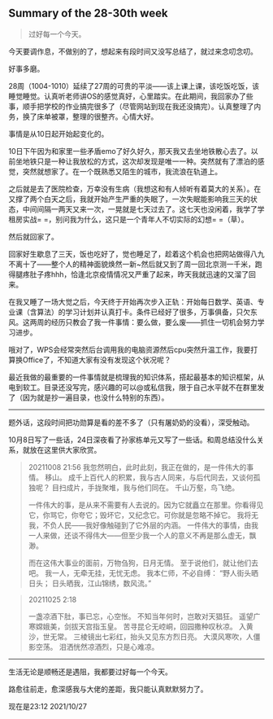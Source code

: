 ## Summary of the 28-30th week

> 过好每一个今天。

今天要调作息，不做别的了，想起来有段时间又没写总结了，就过来念叨念叨。

好事多磨。

28周（1004-1010）延续了27周的可贵的平淡——该上课上课，该吃饭吃饭，该睡觉睡觉。认真听老师讲OS的感觉真好，心里踏实。在此期间，我回家办了些事，顺手把学校的作业搞完很多了（尽管网站到现在我还没搞完）。认真整理了内务，换了床单被罩，整理的很整齐。心情大好。

事情是从10日起开始起变化的。

10日下午因为和家里一些矛盾emo了好久好久，那天我又去坐地铁散心去了。以前坐地铁只是一种让我放松的方式，这次却发现是唯一一种。突然就有了漂泊的感觉，突然就想家了。在一个既熟悉又陌生的城市，我流浪在轨道上。

之后就是去了医院检查，万幸没有生病（我想这和有人倾听有着莫大的关系）。在又撑了两个白天之后，我就开始产生严重的失眠了，一次失眠能影响我三天的状态，中间间隔一两天又来一次，一晃就是七天过去了。这七天也没闲着，我学了学租房实战= =，别问我为什么，这只是一个青年人不切实际的幻想= =（草）。

然后就回家了。

回家好生歇息了三天，饭也吃好了，觉也睡足了，趁着这个机会也把网站做得八九不离十了——整个人的精神面貌焕然一新~然后就又到了周一回北京测一千米，跑得腿疼肚子疼hhh，恰逢北京疫情情况又严重了起来，昨天我就迅速的又溜了回来。

在我又睡了一场大觉之后，今天终于开始再次步入正轨：开始每日数学、英语、专业课（含算法）的学习计划并认真打卡。条件已经好了很多，万事俱备，只欠东风。这两周的经历只教会了我一件事情：要么做，要么废——抓住一切机会努力学习进步。



哦对了，WPS会经常突然后台调用我的电脑资源然后cpu突然升温工作，我要打算换Office了，不知道大家有没有发现这个状况呢？



最近我做的最重要的一件事情就是梳理我的知识体系，搭起最基本的知识框架，从电到软工。目录还没写完，感兴趣的可以@或私信我，限于自己水平就不在群里发了（因为就是抄一遍目录，也没什么特别的东西）。

---

题外话，这段时间把功勋算是看的差不多了（只有屠奶奶的没看），深受触动。

10月8日写了一些话，24日深夜看了孙家栋单元又写了一些话。和周总结没什么关系，就放在这里供大家欣赏。

> 20211008 21:56
> 我忽然明白，此时此刻，我正在做的，是一件伟大的事情。
> 移山。
> 成千上百代人的积累，我与古人同来，与后代同去，又谈何孤独呢？
> 目扫成片，手拢聚堆，我与他们同在。
> 千山万壑，鸟飞绝。
>
> 一件伟大的事，是从来不需要有人去说的。因为它就矗立在那里。你看得见它，你骂它，你夸它；毁坏它，又纪念它。可你就是忽略不掉它。
> 我将无我，不负人民——我好像触碰到了它外层的内涵。
> 一件伟大的事情，由我一人来做，还谈不得伟大——但至少我一个人的意义不再是那么虚无，飘渺。
>
> 而在这伟大事业的面前，万物刍狗，日月无情。
> 至于说他们，就让他们去吧。
> 我一人，无牵无挂，无忧无虑。
> 我本仁师，不必自缚：
> “野人街头晒日头；
> 日头晒我，江山锦绣，数风流。”

>20211025 2:18
>
>一盏凉酒下肚，事已忘，心空怅。
>不知当年何时，岂敢对天猖狂。
>遥望广寒嫦娥美，剑拔天宫指玉皇。
>苦寻昆仑无崆峒，回园撒种叹秋凉。
>入黄沙，世无常。
>三棱镜出七彩红，抬头又见东方烈日亮。
>大漠风寒吹，人僵影空荡。
>泪洒恍然凉酒烈，只是心难凉。

---

生活无论是顺畅还是遇阻，我都要过好每一个今天。

路愈往前走，愈深感我与大佬的差距，我只能认真默默努力了。

现在是23:12 2021/10/27

